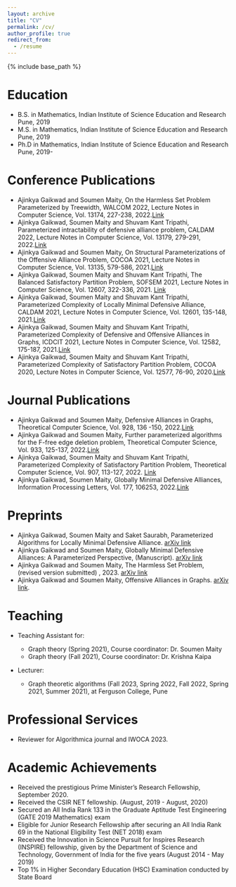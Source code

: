 ```yaml
---
layout: archive
title: "CV"
permalink: /cv/
author_profile: true
redirect_from:
  - /resume
---
```


{% include base_path %}

Education
======
* B.S. in Mathematics, Indian Institute of Science Education and Research Pune, 2019
* M.S. in Mathematics, Indian Institute of Science Education and Research Pune, 2019
* Ph.D in Mathematics, Indian Institute of Science Education and Research Pune, 2019-

Conference Publications
==

* Ajinkya Gaikwad and Soumen Maity, On the Harmless Set Problem Parameterized by Treewidth, WALCOM 2022, Lecture Notes in Computer Science, Vol. 13174,  227-238, 2022.[Link](https://link.springer.com/chapter/10.1007/978-3-030-96731-4_19)
* Ajinkya Gaikwad, Soumen Maity and Shuvam Kant Tripathi, Parameterized intractability of defensive alliance problem, CALDAM 2022, Lecture Notes in Computer Science, Vol. 13179, 279-291, 2022.[Link](https://link.springer.com/chapter/10.1007/978-3-030-95018-7_22)
* Ajinkya Gaikwad and Soumen Maity, On Structural Parameterizations of the Offensive Alliance Problem, COCOA 2021, Lecture Notes in Computer Science, Vol. 13135, 579-586, 2021.[Link](https://link.springer.com/chapter/10.1007/978-3-030-92681-6_45)
* Ajinkya Gaikwad, Soumen Maity and Shuvam Kant Tripathi, The Balanced Satisfactory Partition Problem, SOFSEM 2021, Lecture Notes in Computer Science, Vol. 12607, 322-336, 2021. [Link](https://link.springer.com/chapter/10.1007/978-3-030-67731-2_23)
* Ajinkya Gaikwad, Soumen Maity and Shuvam Kant Tripathi, Parameterized Complexity of Locally Minimal Defensive Alliance, CALDAM 2021, Lecture Notes in Computer Science, Vol. 12601, 135-148, 2021.[Link](https://link.springer.com/chapter/10.1007/978-3-030-67899-9_11)
* Ajinkya Gaikwad, Soumen Maity and Shuvam Kant Tripathi, Parameterized Complexity of Defensive and Offensive Alliances in Graphs, ICDCIT 2021, Lecture Notes in Computer Science, Vol. 12582, 175-187, 2021.[Link](https://link.springer.com/chapter/10.1007/978-3-030-65621-8_11)
* Ajinkya Gaikwad, Soumen Maity and Shuvam Kant Tripathi, Parameterized Complexity of Satisfactory Partition Problem, COCOA 2020, Lecture Notes in Computer Science, Vol. 12577, 76-90, 2020.[Link](https://link.springer.com/chapter/10.1007/978-3-030-64843-5_6)

Journal Publications
==
* Ajinkya Gaikwad and Soumen Maity, Defensive Alliances in Graphs, Theoretical Computer Science, Vol. 928, 136 -150, 2022.[Link](https://www.sciencedirect.com/science/article/pii/S0304397522003917?utm_campaign=STMJ_AUTH_SERV_PUBLISHED&utm_medium=email&utm_acid=124673919&SIS_ID=&dgcid=STMJ_AUTH_SERV_PUBLISHED&CMX_ID=&utm_in=DM267652&utm_source=AC_)
* Ajinkya Gaikwad and Soumen Maity, Further parameterized algorithms for the F-free edge deletion problem, Theoretical Computer Science, Vol. 933, 125-137, 2022.[Link](https://www.sciencedirect.com/science/article/pii/S0304397522005205?via%3Dihub)
* Ajinkya Gaikwad, Soumen Maity and Shuvam Kant Tripathi, Parameterized Complexity of Satisfactory Partition Problem, Theoretical Computer Science, Vol. 907, 113-127, 2022. [Link](https://www.sciencedirect.com/science/article/pii/S0304397522000391)
* Ajinkya Gaikwad, Soumen Maity, Globally Minimal Defensive Alliances, Information Processing Letters, Vol. 177, 106253, 2022.[Link](https://www.sciencedirect.com/science/article/abs/pii/S0020019022000102)

Preprints
==
* Ajinkya Gaikwad, Soumen Maity and Saket Saurabh, Parameterized Algorithms for Locally Minimal Defensive Alliance. [arXiv link](https://arxiv.org/abs/2208.03491)
* Ajinkya Gaikwad and Soumen Maity, Globally Minimal Defensive Alliances: A Parameterized Perspective, (Manuscript). [arXiv link](https://arxiv.org/abs/2202.02010)
* Ajinkya Gaikwad and Soumen Maity, The Harmless Set Problem, (revised version submitted) , 2023. [arXiv link](https://arxiv.org/abs/2111.06267)
* Ajinkya Gaikwad and Soumen Maity, Offensive Alliances in Graphs. [arXiv link](https://arxiv.org/abs/2208.02992).


Teaching
======
* Teaching Assistant for:
  * Graph theory (Spring 2021), Course coordinator: Dr. Soumen Maity
  * Graph theory (Fall 2021), Course coordinator: Dr. Krishna Kaipa

* Lecturer:
  * Graph theoretic algorithms (Fall 2023, Spring 2022, Fall 2022, Spring 2021,
Summer 2021), at Ferguson College, Pune

Professional Services
======
* Reviewer for Algorithmica journal and IWOCA 2023. 

Academic Achievements
======
* Received the prestigious Prime Minister’s Research Fellowship, September 2020.
* Received the CSIR NET fellowship. (August, 2019 - August, 2020)
* Secured an All India Rank 133 in the Graduate Aptitude Test Engineering (GATE 2019 Mathematics) exam
* Eligible for Junior Research Fellowship after securing an All India Rank 69 in the National Eligibility Test (NET 2018) exam
* Received the Innovation in Science Pursuit for Inspires Research (INSPIRE) fellowship, given by the Department of Science and Technology, Government of India for the five years (August 2014 - May 2019)
* Top 1% in Higher Secondary Education (HSC) Examination conducted by State Board











  
